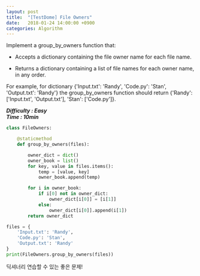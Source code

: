 ```yaml
---
layout: post
title:  "[TestDome] File Owners"
date:   2018-01-24 14:00:00 +0900
categories: Algorithm
---
```


Implement a group\_by\_owners function that:

- Accepts a dictionary containing the file owner name for each file name.  

- Returns a dictionary containing a list of file names for each owner name, in any order.

For example, for dictionary {'Input.txt': 'Randy', 'Code.py': 'Stan', 'Output.txt': 'Randy'} the group_by_owners function should return {'Randy': ['Input.txt', 'Output.txt'], 'Stan': ['Code.py']}.

**_Difficulty : Easy_**  
**_Time : 10min_**


```python
class FileOwners:

    @staticmethod
    def group_by_owners(files):

        owner_dict = dict()
        owner_book = list()
        for key, value in files.items():
            temp = [value, key]
            owner_book.append(temp)

        for i in owner_book:
            if i[0] not in owner_dict:
                owner_dict[i[0]] = [i[1]]
            else:
                owner_dict[i[0]].append(i[1])
        return owner_dict

files = {
    'Input.txt': 'Randy',
    'Code.py': 'Stan',
    'Output.txt': 'Randy'
}
print(FileOwners.group_by_owners(files))
```

딕셔너리 연습할 수 있는 좋은 문제!

